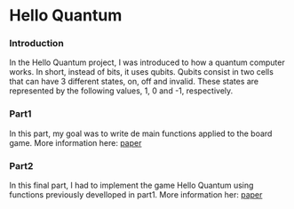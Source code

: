 # Hello Quantum
### Introduction
In the Hello Quantum project, I was introduced to how a quantum computer works. In short, instead of bits, it uses qubits. Qubits consist in two cells that can have 3 different states, on, off and invalid. These states are represented by the following values, 1, 0 and -1, respectively.
### Part1
In this part, my goal was to write de main functions applied to the board game. More information here: [paper](/part1)
### Part2
In this final part, I had to implement the game Hello Quantum using functions previously develloped in part1. More information her: [paper](/part2/paper)
